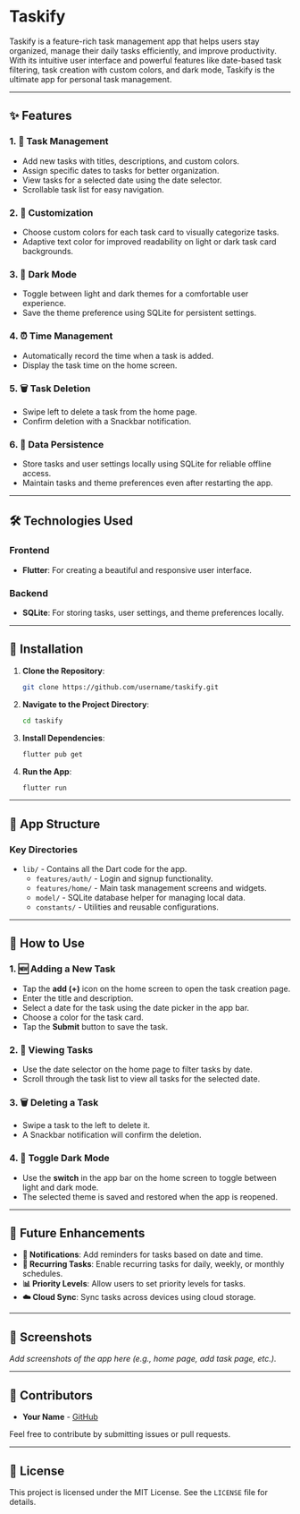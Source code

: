 # Taskify

Taskify is a feature-rich task management app that helps users stay organized, manage their daily tasks efficiently, and improve productivity. With its intuitive user interface and powerful features like date-based task filtering, task creation with custom colors, and dark mode, Taskify is the ultimate app for personal task management.

---

## **✨ Features**

### **1. 📝 Task Management**
- Add new tasks with titles, descriptions, and custom colors.
- Assign specific dates to tasks for better organization.
- View tasks for a selected date using the date selector.
- Scrollable task list for easy navigation.

### **2. 🎨 Customization**
- Choose custom colors for each task card to visually categorize tasks.
- Adaptive text color for improved readability on light or dark task card backgrounds.

### **3. 🌙 Dark Mode**
- Toggle between light and dark themes for a comfortable user experience.
- Save the theme preference using SQLite for persistent settings.

### **4. ⏰ Time Management**
- Automatically record the time when a task is added.
- Display the task time on the home screen.

### **5. 🗑️ Task Deletion**
- Swipe left to delete a task from the home page.
- Confirm deletion with a Snackbar notification.

### **6. 💾 Data Persistence**
- Store tasks and user settings locally using SQLite for reliable offline access.
- Maintain tasks and theme preferences even after restarting the app.

---

## **🛠️ Technologies Used**

### **Frontend**
- **Flutter**: For creating a beautiful and responsive user interface.

### **Backend**
- **SQLite**: For storing tasks, user settings, and theme preferences locally.

---

## **🚀 Installation**

1. **Clone the Repository**:
   ```bash
   git clone https://github.com/username/taskify.git
   ```

2. **Navigate to the Project Directory**:
   ```bash
   cd taskify
   ```

3. **Install Dependencies**:
   ```bash
   flutter pub get
   ```

4. **Run the App**:
   ```bash
   flutter run
   ```

---

## **📱 App Structure**

### **Key Directories**
- `lib/` - Contains all the Dart code for the app.
  - `features/auth/` - Login and signup functionality.
  - `features/home/` - Main task management screens and widgets.
  - `model/` - SQLite database helper for managing local data.
  - `constants/` - Utilities and reusable configurations.

---

## **📖 How to Use**

### **1. 🆕 Adding a New Task**
- Tap the **add (+)** icon on the home screen to open the task creation page.
- Enter the title and description.
- Select a date for the task using the date picker in the app bar.
- Choose a color for the task card.
- Tap the **Submit** button to save the task.

### **2. 📅 Viewing Tasks**
- Use the date selector on the home page to filter tasks by date.
- Scroll through the task list to view all tasks for the selected date.

### **3. 🗑️ Deleting a Task**
- Swipe a task to the left to delete it.
- A Snackbar notification will confirm the deletion.

### **4. 🌙 Toggle Dark Mode**
- Use the **switch** in the app bar on the home screen to toggle between light and dark mode.
- The selected theme is saved and restored when the app is reopened.

---

## **🎯 Future Enhancements**
- **🔔 Notifications**: Add reminders for tasks based on date and time.
- **🔄 Recurring Tasks**: Enable recurring tasks for daily, weekly, or monthly schedules.
- **📊 Priority Levels**: Allow users to set priority levels for tasks.
- **☁️ Cloud Sync**: Sync tasks across devices using cloud storage.

---

## **📸 Screenshots**
_Add screenshots of the app here (e.g., home page, add task page, etc.)._

---

## **🤝 Contributors**
- **Your Name** - [GitHub](https://github.com/yourusername)

Feel free to contribute by submitting issues or pull requests.

---

## **📜 License**
This project is licensed under the MIT License. See the `LICENSE` file for details.

